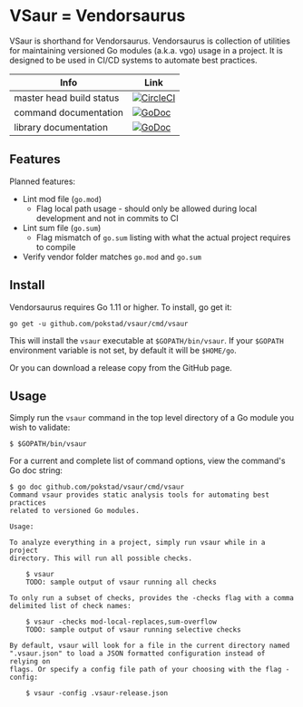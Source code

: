 # VSaur = Vendorsaurus
VSaur is shorthand for Vendorsaurus. Vendorsaurus is collection of utilities for maintaining versioned Go modules (a.k.a. vgo) usage in a project. It is designed to be used in CI/CD systems to automate best practices.

| Info | Link |
|---|---|
| master head build status | [![CircleCI](https://circleci.com/gh/pokstad/vsaur/tree/master.svg?style=svg)](https://circleci.com/gh/pokstad/vsaur/tree/master) |
| command documentation | [![GoDoc](https://godoc.org/github.com/pokstad/vsaur/cmd/vsaur?status.svg)](https://godoc.org/github.com/pokstad/vsaur/cmd/vsaur) |
| library documentation | [![GoDoc](https://godoc.org/github.com/pokstad/vsaur?status.svg)](https://godoc.org/github.com/pokstad/vsaur) |


## Features
Planned features:

- Lint mod file (`go.mod`)
	- Flag local path usage - should only be allowed during local development and not in commits to CI
- Lint sum file (`go.sum`)
	- Flag mismatch of `go.sum` listing with what the actual project requires to compile
- Verify vendor folder matches `go.mod` and `go.sum`

## Install
Vendorsaurus requires Go 1.11 or higher. To install, go get it:

`go get -u github.com/pokstad/vsaur/cmd/vsaur`

This will install the `vsaur` executable at `$GOPATH/bin/vsaur`. If your `$GOPATH` environment variable is not set, by default it will be `$HOME/go`.

Or you can download a release copy from the GitHub page.

## Usage
Simply run the `vsaur` command in the top level directory of a Go module you wish to validate:

```
$ $GOPATH/bin/vsaur
```

For a current and complete list of command options, view the command's Go doc string:

```
$ go doc github.com/pokstad/vsaur/cmd/vsaur
Command vsaur provides static analysis tools for automating best practices
related to versioned Go modules.

Usage:

To analyze everything in a project, simply run vsaur while in a project
directory. This will run all possible checks.

    $ vsaur
    TODO: sample output of vsaur running all checks

To only run a subset of checks, provides the -checks flag with a comma
delimited list of check names:

    $ vsaur -checks mod-local-replaces,sum-overflow
    TODO: sample output of vsaur running selective checks

By default, vsaur will look for a file in the current directory named
".vsaur.json" to load a JSON formatted configuration instead of relying on
flags. Or specify a config file path of your choosing with the flag -config:

    $ vsaur -config .vsaur-release.json
```